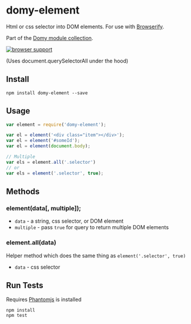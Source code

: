 # domy-element
 
Html or css selector into DOM elements. For use with [Browserify](http://browserify.org).

Part of the [Domy module collection](https://github.com/scottcorgan/domy).

[![browser support](https://ci.testling.com/scottcorgan/domy-element.png)](https://ci.testling.com/scottcorgan/domy-element)

(Uses document.querySelectorAll under the hood)
 
## Install
 
```
npm install domy-element --save
```
 
## Usage
 
```js
var element = require('domy-element');

var el = element('<div class="item"></div>');
var el = element('#someId');
var el = element(document.body);

// Multiple
var els = element.all('.selector')
// or
var els = element('.selector', true);
```
 
## Methods

### element(data[, multiple]);

* `data` - a string, css selector, or DOM element
* `multiple` - pass `true` for query to return multiple DOM elements

### element.all(data)

Helper method which does the same thing as `element('.selector', true)`

* `data` - css selector

## Run Tests

Requires [Phantomjs](phantomjs.org/download.html) is installed

```
npm install
npm test
```